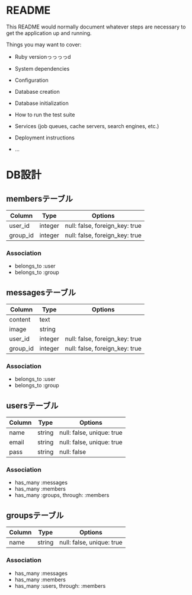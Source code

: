 # README

This README would normally document whatever steps are necessary to get the
application up and running.

Things you may want to cover:

* Ruby versionっっっっd

* System dependencies

* Configuration

* Database creation

* Database initialization

* How to run the test suite

* Services (job queues, cache servers, search engines, etc.)

* Deployment instructions

* ...

# DB設計

## membersテーブル

|Column|Type|Options|
|------|----|-------|
|user_id|integer|null: false, foreign_key: true|
|group_id|integer|null: false, foreign_key: true|

### Association
- belongs_to :user
- belongs_to :group

## messagesテーブル

|Column|Type|Options|
|------|----|-------|
|content|text|
|image|string|
|user_id|integer|null: false, foreign_key: true|
|group_id|integer|null: false, foreign_key: true|

### Association
- belongs_to :user
- belongs_to :group

## usersテーブル

|Column|Type|Options|
|------|----|-------|
|name|string|null: false, unique: true|
|email|string|null: false, unique: true|
|pass|string|null: false|

### Association
- has_many :messages
- has_many :members
- has_many :groups, through: :members

## groupsテーブル

|Column|Type|Options|
|------|----|-------|
|name|string|null: false, unique: true|

### Association
- has_many :messages
- has_many :members
- has_many :users, through: :members
